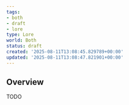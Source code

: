 ```yaml
---
tags:
- both
- draft
- lore
type: Lore
world: Both
status: draft
created: '2025-08-11T13:08:45.829789+00:00'
updated: '2025-08-11T13:08:47.821901+00:00'
---
```



## Overview

TODO
